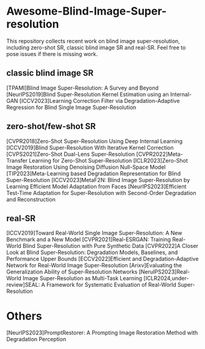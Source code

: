 # Awesome-Blind-Image-Super-resolution

This repository collects recent work on blind image super-resolution, including zero-shot SR, classic blind image SR and real-SR. Feel free to pose issues if there is missing work.

## classic blind image SR
[TPAMI]Blind Image Super-Resolution: A Survey and Beyond
[NeurIPS2019]Blind Super-Resolution Kernel Estimation using an Internal-GAN
[ICCV2023]Learning Correction Filter via Degradation-Adaptive Regression for Blind Single Image Super-Resolution

## zero-shot/few-shot SR
[CVPR2018]Zero-Shot Super-Resolution Using Deep Internal Learning
[ICCV2019]Blind Super-Resolution With Iterative Kernel Correction
[CVPS2021]Zero-Shot Dual-Lens Super-Resolution
[CVPR2022]Meta-Transfer Learning for Zero-Shot Super-Resolution
[ICLR2023]Zero-Shot Image Restoration Using Denoising Diffusion Null-Space Model
[TIP2023]Meta-Learning based Degradation Representation for Blind Super-Resolution
[ICCV2023]MetaF2N: Blind Image Super-Resolution by Learning Efficient Model Adaptation from Faces
[NeurIPS2023]Efficient Test-Time Adaptation for Super-Resolution with Second-Order Degradation and Reconstruction

## real-SR
[ICCV2019]Toward Real-World Single Image Super-Resolution: A New Benchmark and a New Model
[CVPR2021]Real-ESRGAN: Training Real-World Blind Super-Resolution with Pure Synthetic Data
[CVPR2022]A Closer Look at Blind Super-Resolution: Degradation Models, Baselines, and Performance Upper Bounds
[ECCV2022]Efficient and Degradation-Adaptive Network for Real-World Image Super-Resolution
[Arixv]Evaluating the Generalization Ability of Super-Resolution Networks
[NeruIPS2023]Real-World Image Super-Resolution as Multi-Task Learning
[ICLR2024,under-review]SEAL: A Framework for Systematic Evaluation of Real-World Super-Resolution




# Others
[NeurIPS2023]PromptRestorer: A Prompting Image Restoration Method with Degradation Perception

